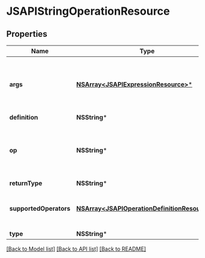# JSAPIStringOperationResource

## Properties
Name | Type | Description | Notes
------------ | ------------- | ------------- | -------------
**args** | [**NSArray&lt;JSAPIExpressionResource&gt;***](JSAPIExpressionResource.md) | The arguments the operator apply to. See notes for details. | 
**definition** | **NSString*** |  | [optional] 
**op** | **NSString*** | The operator to be used in this predicate. See notes for details. | 
**returnType** | **NSString*** |  | [optional] 
**supportedOperators** | [**NSArray&lt;JSAPIOperationDefinitionResource&gt;***](JSAPIOperationDefinitionResource.md) | The operators supported by this expression | [optional] 
**type** | **NSString*** |  | [optional] 

[[Back to Model list]](../README.md#documentation-for-models) [[Back to API list]](../README.md#documentation-for-api-endpoints) [[Back to README]](../README.md)


